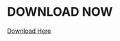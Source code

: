 # DOWNLOAD NOW
[Download Here](https://github.com/GreenIsLess/The-Dark-Shadow/releases/tag/v0.1.8-Alpha)

